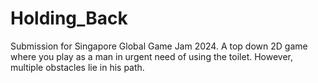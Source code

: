 # Holding_Back
 Submission for Singapore Global Game Jam 2024. A top down 2D game where you play as a man in urgent need of using the toilet. However, multiple obstacles lie in his path.
